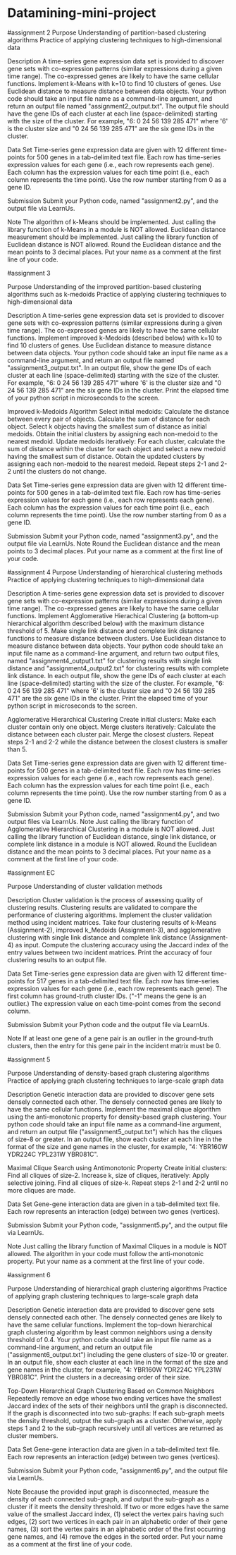 # Datamining-mini-project
#assignment 2
Purpose
Understanding of partition-based clustering algorithms
Practice of applying clustering techniques to high-dimensional data

Description
A time-series gene expression data set is provided to discover gene sets with co-expression patterns (similar expressions during a given time range). The co-expressed genes are likely to have the same cellular functions. Implement k-Means with k=10 to find 10 clusters of genes. Use Euclidean distance to measure distance between data objects. Your python code should take an input file name as a command-line argument, and return an output file named "assignment2_output.txt". The output file should have the gene IDs of each cluster at each line (space-delimited) starting with the size of the cluster. For example, "6: 0 24 56 139 285 471" where '6' is the cluster size and "0 24 56 139 285 471" are the six gene IDs in the cluster.

Data Set
Time-series gene expression data are given with 12 different time-points for 500 genes in a tab-delimited text file. Each row has time-series expression values for each gene (i.e., each row represents each gene). Each column has the expression values for each time point (i.e., each column represents the time point). Use the row number starting from 0 as a gene ID.

Submission
Submit your Python code, named "assignment2.py", and the output file via LearnUs.

Note
The algorithm of k-Means should be implemented. Just calling the library function of k-Means in a module is NOT allowed.
Euclidean distance measurement should be implemented. Just calling the library function of Euclidean distance is NOT allowed.
Round the Euclidean distance and the mean points to 3 decimal places.
Put your name as a comment at the first line of your code.

#assignment 3

Purpose
Understanding of the improved partition-based clustering algorithms such as k-medoids
Practice of applying clustering techniques to high-dimensional data

Description
A time-series gene expression data set is provided to discover gene sets with co-expression patterns (similar expressions during a given time range). The co-expressed genes are likely to have the same cellular functions. Implement improved k-Medoids (described below) with k=10 to find 10 clusters of genes. Use Euclidean distance to measure distance between data objects. Your python code should take an input file name as a command-line argument, and return an output file named "assignment3_output.txt". In an output file, show the gene IDs of each cluster at each line (space-delimited) starting with the size of the cluster. For example, "6: 0 24 56 139 285 471" where '6' is the cluster size and "0 24 56 139 285 471" are the six gene IDs in the cluster. Print the elapsed time of your python script in microseconds to the screen.

Improved k-Medoids Algorithm
Select initial medoids:
Calculate the distance between every pair of objects.
Calculate the sum of distance for each object.
Select k objects having the smallest sum of distance as initial medoids.
Obtain the initial clusters by assigning each non-medoid to the nearest medoid.
Update medoids iteratively:
For each cluster, calculate the sum of distance within the cluster for each object and select a new medoid having the smallest sum of distance.
Obtain the updated clusters by assigning each non-medoid to the nearest medoid.
Repeat steps 2-1 and 2-2 until the clusters do not change.

Data Set
Time-series gene expression data are given with 12 different time-points for 500 genes in a tab-delimited text file. Each row has time-series expression values for each gene (i.e., each row represents each gene). Each column has the expression values for each time point (i.e., each column represents the time point). Use the row number starting from 0 as a gene ID.

Submission
Submit your Python code, named "assignment3.py", and the output file via LearnUs.
Note
Round the Euclidean distance and the mean points to 3 decimal places.
Put your name as a comment at the first line of your code.

#assignment 4
Purpose
Understanding of hierarchical clustering methods
Practice of applying clustering techniques to high-dimensional data

Description
A time-series gene expression data set is provided to discover gene sets with co-expression patterns (similar expressions during a given time range). The co-expressed genes are likely to have the same cellular functions. Implement Agglomerative Hierachical Clustering (a bottom-up hierarchical algorithm described below) with the maximum distance threshold of 5. Make single link distance and complete link distance functions to measure distance between clusters. Use Euclidean distance to measure distance between data objects. Your python code should take an input file name as a command-line argument, and return two output files, named "assignment4_output1.txt" for clustering results with single link distance and "assignment4_output2.txt" for clustering results with complete link distance. In each output file, show the gene IDs of each cluster at each line (space-delimited) starting with the size of the cluster. For example, "6: 0 24 56 139 285 471" where '6' is the cluster size and "0 24 56 139 285 471" are the six gene IDs in the cluster. Print the elapsed time of your python script in microseconds to the screen.

Agglomerative Hierarchical Clustering
Create initial clusters:
Make each cluster contain only one object.
Merge clusters iteratively:
Calculate the distance between each cluster pair.
Merge the closest clusters.
Repeat steps 2-1 and 2-2 while the distance between the closest clusters is smaller than 5.

Data Set
Time-series gene expression data are given with 12 different time-points for 500 genes in a tab-delimited text file. Each row has time-series expression values for each gene (i.e., each row represents each gene). Each column has the expression values for each time point (i.e., each column represents the time point). Use the row number starting from 0 as a gene ID.

Submission
Submit your Python code, named "assignment4.py", and two output files via LearnUs.
Note
Just calling the library function of Agglomerative Hierarchical Clustering in a module is NOT allowed.
Just calling the library function of Euclidean distance, single link distance, or complete link distance in a module is NOT allowed.
Round the Euclidean distance and the mean points to 3 decimal places.
Put your name as a comment at the first line of your code.


#assignment EC

Purpose
Understanding of cluster validation methods

Description
Cluster validation is the process of assessing quality of clustering results. Clustering results are validated to compare the performance of clustering algorithms. Implement the cluster validation method using incident matrices. Take four clustering results of k-Means (Assignment-2), improved k_Medoids (Assignment-3), and agglomerative clustering with single link distance and complete link distance (Assignment-4) as input. Compute the clustering accuracy using the Jaccard index of the entry values between two incident matrices. Print the accuracy of four clustering results to an output file.

Data Set
Time-series gene expression data are given with 12 different time-points for 517 genes in a tab-delimited text file. Each row has time-series expression values for each gene (i.e., each row represents each gene). The first column has ground-truth cluster IDs. ("-1" means the gene is an outlier.) The expression value on each time-point comes from the second column.

Submission
Submit your Python code and the output file via LearnUs.

Note
If at least one gene of a gene pair is an outlier in the ground-truth clusters, then the entry for this gene pair in the incident matrix must be 0.


#assignment 5

Purpose
Understanding of density-based graph clustering algorithms
Practice of applying graph clustering techniques to large-scale graph data

Description
Genetic interaction data are provided to discover gene sets densely connected each other. The densely connected genes are likely to have the same cellular functions. Implement the maximal clique algorithm using the anti-monotonic property for density-based graph clustering. Your python code should take an input file name as a command-line argument, and return an output file ("assignment5_output.txt") which has the cliques of size-8 or greater. In an output file, show each cluster at each line in the format of the size and gene names in the cluster, for example, "4: YBR160W YDR224C YPL231W YBR081C".

Maximal Clique Search using Antimonotonic Property
Create initial clusters:
Find all cliques of size-2.
Increase k, size of cliques, iteratively:
Apply selective joining.
Find all cliques of size-k.
Repeat steps 2-1 and 2-2 until no more cliques are made.

Data Set
Gene-gene interaction data are given in a tab-delimited text file. Each row represents an interaction (edge) between two genes (vertices).

Submission
Submit your Python code, "assignment5.py", and the output file via LearnUs.

Note
Just calling the library function of Maximal Cliques in a module is NOT allowed.
The algorithm in your code must follow the anti-monotonic property.
Put your name as a comment at the first line of your code.


#assignment 6

Purpose
Understanding of hierarchical graph clustering algorithms
Practice of applying graph clustering techniques to large-scale graph data

Description
Genetic interaction data are provided to discover gene sets densely connected each other. The densely connected genes are likely to have the same cellular functions. Implement the top-down hierarchical graph clustering algorithm by least common neighbors using a density threshold of 0.4. Your python code should take an input file name as a command-line argument, and return an output file ("assignment6_output.txt") including the gene clusters of size-10 or greater. In an output file, show each cluster at each line in the format of the size and gene names in the cluster, for example, "4: YBR160W YDR224C YPL231W YBR081C". Print the clusters in a decreasing order of their size.

Top-Down Hierarchical Graph Clustering Based on Common Neighbors
Repeatedly remove an edge whose two ending vertices have the smallest Jaccard index of the sets of their neighbors until the graph is disconnected.
If the graph is disconnected into two sub-graphs:
If each sub-graph meets the density threshold, output the sub-graph as a cluster.
Otherwise, apply steps 1 and 2 to the sub-graph recursively until all vertices are returned as cluster members.

Data Set
Gene-gene interaction data are given in a tab-delimited text file. Each row represents an interaction (edge) between two genes (vertices).

Submission
Submit your Python code, "assignment6.py", and the output file via LearnUs.

Note
Because the provided input graph is disconnected, measure the density of each connected sub-graph, and output the sub-graph as a cluster if it meets the density threshold.
If two or more edges have the same value of the smallest Jaccard index, (1) select the vertex pairs having such edges, (2) sort two vertices in each pair in an alphabetic order of their gene names, (3) sort the vertex pairs in an alphabetic order of the first occurring gene names, and (4) remove the edges in the sorted order.
Put your name as a comment at the first line of your code.
